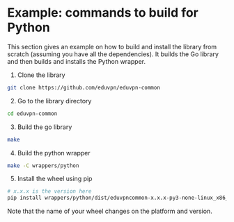 # Example: commands to build for Python
This section gives an example on how to build and install the library from scratch (assuming you have all the dependencies). It builds the Go library and then builds and installs the Python wrapper.

1. Clone the library
```bash
git clone https://github.com/eduvpn/eduvpn-common
```

2. Go to the library directory
```bash
cd eduvpn-common
```

3. Build the go library
```bash
make
```

4. Build the python wrapper
```bash
make -C wrappers/python
```

5. Install the wheel using pip
```bash
# x.x.x is the version here
pip install wrappers/python/dist/eduvpncommon-x.x.x-py3-none-linux_x86_64.whl
```
Note that the name of your wheel changes on the platform and version.

